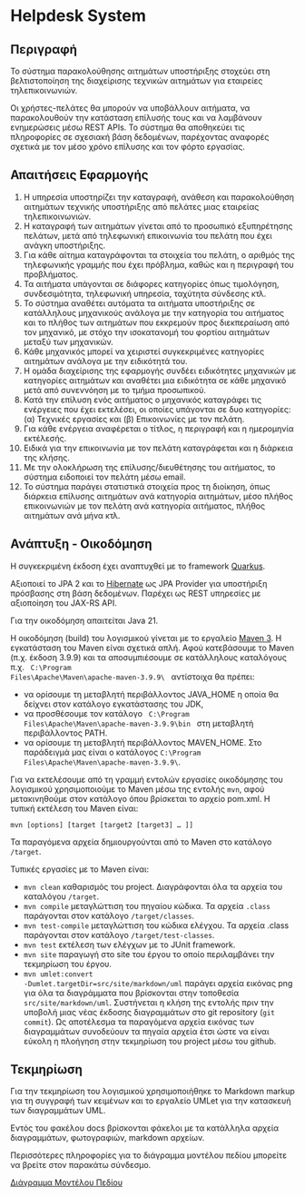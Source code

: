 # Helpdesk System
Περιγραφή
----------
To σύστημα παρακολούθησης αιτημάτων υποστήριξης στοχεύει στη
βελτιστοποίηση της διαχείρισης τεχνικών αιτημάτων για εταιρείες τηλεπικοινωνιών.

Οι χρήστες-πελάτες θα μπορούν να υποβάλλουν αιτήματα, να παρακολουθούν την κατάσταση
επίλυσής τους και να λαμβάνουν ενημερώσεις μέσω REST APIs. Το σύστημα θα αποθηκεύει
τις πληροφορίες σε σχεσιακή βάση δεδομένων, παρέχοντας αναφορές σχετικά με τον μέσο
χρόνο επίλυσης και τον φόρτο εργασίας.

Απαιτήσεις Εφαρμογής
----------
1. H υπηρεσία υποστηρίζει την καταγραφή, ανάθεση και παρακολούθηση αιτημάτων τεχνικής υποστήριξης από πελάτες μιας εταιρείας τηλεπικοινωνιών.
2. H καταγραφή των αιτημάτων γίνεται από το προσωπικό εξυπηρέτησης πελάτων, μετά από τηλεφωνική επικοινωνία του πελάτη που έχει ανάγκη υποστήριξης.
3. Για κάθε αίτημα καταγράφονται τα στοιχεία του πελάτη, ο αριθμός της τηλεφωνικής γραμμής που έχει πρόβλημα, καθώς και η περιγραφή του προβλήματος.
4. Τα αιτήματα υπάγονται σε διάφορες κατηγορίες όπως τιμολόγηση, συνδεσιμότητα, τηλεφωνική υπηρεσία, ταχύτητα σύνδεσης κτλ.
5. Το σύστημα αναθέτει αυτόματα τα αιτήματα υποστήριξης σε κατάλληλους μηχανικούς ανάλογα με την κατηγορία του αιτήματος και το πλήθος των αιτημάτων που εκκρεμούν προς διεκπεραίωση από τον μηχανικό, με στόχο την ισοκατανομή του φορτίου αιτημάτων μεταξύ των μηχανικών.
6. Κάθε μηχανικός μπορεί να χειριστεί συγκεκριμένες κατηγορίες αιτημάτων ανάλογα με την ειδικότητά του.
7. Η ομάδα διαχείρισης της εφαρμογής συνδέει ειδικότητες μηχανικών με κατηγορίες αιτημάτων και αναθέτει μια ειδικότητα σε κάθε μηχανικό μετά από συνεννόηση με το τμήμα προσωπικού.
8. Κατά την επίλυση ενός αιτήματος ο μηχανικός καταγράφει τις ενέργειες που έχει εκτελέσει, οι οποίες υπάγονται σε δυο κατηγορίες: (α) Τεχνικές εργασίες και (β) Επικοινωνίες με τον πελάτη.
9. Για κάθε ενέργεια αναφέρεται ο τίτλος, η περιγραφή και η ημερομηνία εκτέλεσής.
10. Ειδικά για την επικοινωνία με τον πελάτη καταγράφεται και η διάρκεια της κλήσης.
11. Με την ολοκλήρωση της επίλυσης/διευθέτησης του αιτήματος, το σύστημα ειδοποιεί τον πελάτη μέσω email.
12. Το σύστημα παράγει στατιστικά στοιχεία προς τη διοίκηση, όπως διάρκεια επίλυσης αιτημάτων ανά κατηγορία αιτημάτων, μέσο πλήθος επικοινωνιών με τον πελάτη ανά κατηγορία αιτήματος, πλήθος αιτημάτων ανά μήνα κτλ.

Ανάπτυξη - Οικοδόμηση
----------
Η συγκεκριμένη έκδοση έχει αναπτυχθεί με το framework [Quarkus](https://quarkus.io/).

Αξιοποιεί το JPA 2 και το [Hibernate](https://hibernate.org/orm/) ως JPA Provider για υποστήριξη πρόσβασης στη βάση δεδομένων.
Παρέχει ως REST υπηρεσίες με αξιοποίηση του JAX-RS API.

Για την οικοδόμηση απαιτείται Java 21.

Η οικοδόμηση (build) του λογισμικού γίνεται με το εργαλείο [Maven 3](https://maven.apache.org/).
Η εγκατάσταση του Maven είναι σχετικά απλή. Αφού κατεβάσουμε το Maven (π.χ. έκδοση 3.9.9) και τα αποσυμπιέσουμε σε κατάλληλους καταλόγους
π.χ. <code> C:\\Program Files\\Apache\\Maven\\apache-maven-3.9.9\\ </code> αντίστοιχα θα πρέπει:

* να ορίσουμε τη μεταβλητή περιβάλλοντος JAVA_HOME η οποία θα δείχνει στον κατάλογο εγκατάστασης του JDK,
* να προσθέσουμε τον κατάλογο <code> C:\\Program Files\\Apache\\Maven\\apache-maven-3.9.9\\bin </code> στη μεταβλητή περιβάλλοντος PATH.
* να ορίσουμε τη μεταβλητή περιβάλλοντος MAVEN_HOME. Στο παράδειγμά μας είναι ο κατάλογος <code>C:\\Program Files\\Apache\\Maven\\apache-maven-3.9.9\\</code>.

Για να εκτελέσουμε από τη γραμμή εντολών εργασίες οικοδόμησης του λογισμικού χρησιμοποιούμε το Maven μέσω της εντολής <code>mvn</code>,
αφού μετακινηθούμε στον κατάλογο όπου βρίσκεται το αρχείο pom.xml. Η τυπική εκτέλεση του Maven είναι:

<code>mvn [options] [target [target2 [target3] … ]]</code>

Τα παραγόμενα αρχεία δημιουργούνται από το Maven στο κατάλογο <code>/target</code>.

Τυπικές εργασίες με το Maven είναι:
* <code>mvn clean</code> καθαρισμός του project. Διαγράφονται όλα τα αρχεία του καταλόγου <code>/target</code>.
* <code>mvn compile</code> μεταγλώττιση του πηγαίου κώδικα. Τα αρχεία <code>.class</code> παράγονται στον κατάλογο <code>/target/classes</code>.
* <code>mvn test-compile</code> μεταγλώττιση του κώδικα ελέγχου. Τα αρχεία .class παράγονται στον κατάλογο <code>/target/test-classes</code>.
* <code>mvn test</code> εκτέλεση των ελέγχων με το JUnit framework.
* <code>mvn site</code> παραγωγή στο site του έργου το οποίο περιλαμβάνει την τεκμηρίωση του έργου.
* <code>mvn umlet:convert -Dumlet.targetDir=src/site/markdown/uml</code> παράγει αρχεία εικόνας png για όλα τα διαγράμματα που βρίσκονται στην τοποθεσία `src/site/markdown/uml`. Συστήνεται η κλήση της εντολής πριν την υποβολή μιας νέας έκδοσης διαγραμμάτων στο git repository (`git commit`). Ως αποτέλεσμα τα παραγόμενα αρχεία εικόνας των διαγραμμάτων συνοδεύουν τα πηγαία αρχεία έτσι ώστε να είναι εύκολη η πλοήγηση στην τεκμηρίωση του project  μέσω του github.

Τεκμηρίωση
----------

Για την τεκμηρίωση του λογισμικού χρησιμοποιήθηκε το Markdown markup για τη συγγραφή των κειμένων και το εργαλείο UMLet για την κατασκευή των διαγραμμάτων UML.

Εντός του φακέλου docs βρίσκονται φάκελοι με τα κατάλληλα αρχεία διαγραμμάτων, φωτογραφιών, markdown αρχείων.

Περισσότερες πληροφορίες για το διάγραμμα μοντέλου πεδίου μπορείτε να βρείτε στον παρακάτω σύνδεσμο.

[Διάγραμμα Μοντέλου Πεδίου](docs/MD_Files/Domain_Model.md)
